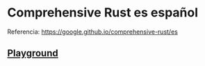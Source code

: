 # Comprehensive Rust es español

Referencia: https://google.github.io/comprehensive-rust/es

## [Playground](https://play.rust-lang.org/?version=stable&mode=release&edition=2021)
